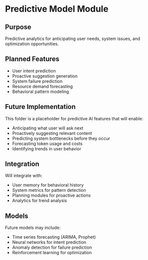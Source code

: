# Predictive Model Module

## Purpose
Predictive analytics for anticipating user needs, system issues, and optimization opportunities.

## Planned Features
- User intent prediction
- Proactive suggestion generation
- System failure prediction
- Resource demand forecasting
- Behavioral pattern modeling

## Future Implementation
This folder is a placeholder for predictive AI features that will enable:
- Anticipating what user will ask next
- Proactively suggesting relevant content
- Predicting system bottlenecks before they occur
- Forecasting token usage and costs
- Identifying trends in user behavior

## Integration
Will integrate with:
- User memory for behavioral history
- System metrics for pattern detection
- Planning modules for proactive actions
- Analytics for trend analysis

## Models
Future models may include:
- Time series forecasting (ARIMA, Prophet)
- Neural networks for intent prediction
- Anomaly detection for failure prediction
- Reinforcement learning for optimization
